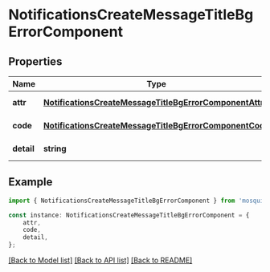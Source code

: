 # NotificationsCreateMessageTitleBgErrorComponent


## Properties

Name | Type | Description | Notes
------------ | ------------- | ------------- | -------------
**attr** | [**NotificationsCreateMessageTitleBgErrorComponentAttr**](NotificationsCreateMessageTitleBgErrorComponentAttr.md) |  | [default to undefined]
**code** | [**NotificationsCreateMessageTitleBgErrorComponentCode**](NotificationsCreateMessageTitleBgErrorComponentCode.md) |  | [default to undefined]
**detail** | **string** |  | [default to undefined]

## Example

```typescript
import { NotificationsCreateMessageTitleBgErrorComponent } from 'mosquito-alert';

const instance: NotificationsCreateMessageTitleBgErrorComponent = {
    attr,
    code,
    detail,
};
```

[[Back to Model list]](../README.md#documentation-for-models) [[Back to API list]](../README.md#documentation-for-api-endpoints) [[Back to README]](../README.md)
